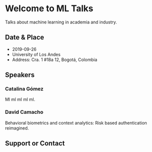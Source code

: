# Welcome to ML Talks

Talks about machine learning in academia and industry.

## Date & Place

* 2019-09-26 
* University of Los Andes
* Address: Cra. 1 #18a 12, Bogotá, Colombia

## Speakers

### **Catalina Gómez**
Ml ml ml ml ml.

### **David Camacho**
Behavioral biometrics and context analytics: Risk based authentication reimagined.


## Support or Contact
